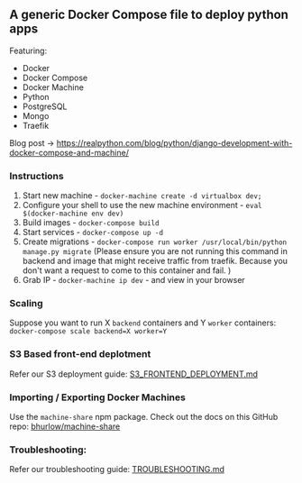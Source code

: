 ## A generic Docker Compose file to deploy python apps

Featuring:

- Docker
- Docker Compose
- Docker Machine
- Python
- PostgreSQL
- Mongo
- Traefik

Blog post -> https://realpython.com/blog/python/django-development-with-docker-compose-and-machine/


### Instructions

1. Start new machine - `docker-machine create -d virtualbox dev;`
1. Configure your shell to use the new machine environment - `eval $(docker-machine env dev)`
1. Build images - `docker-compose build`
1. Start services - `docker-compose up -d`
1. Create migrations - `docker-compose run worker /usr/local/bin/python manage.py migrate` (Please ensure you are not running this command in backend and image that might receive traffic from traefik. Because you don't want a request  to come to this container and fail. )
1. Grab IP - `docker-machine ip dev` - and view in your browser


### Scaling

Suppose you want to run X `backend` containers and Y `worker` containers: `docker-compose scale backend=X worker=Y`


### S3 Based front-end deplotment

Refer our S3 deployment guide: [S3_FRONTEND_DEPLOYMENT.md](S3_FRONTEND_DEPLOYMENT.md)


### Importing / Exporting Docker Machines

Use the `machine-share` npm package. Check out the docs on this GitHub repo: [bhurlow/machine-share](https://github.com/bhurlow/machine-share)


### Troubleshooting:

Refer our troubleshooting guide: [TROUBLESHOOTING.md](TROUBLESHOOTING.md)
